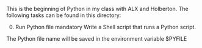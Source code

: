 This is the beginning of Python in my class with ALX and Holberton. The following tasks can be found in this directory:

0. Run Python file
mandatory
Write a Shell script that runs a Python script.

The Python file name will be saved in the environment variable $PYFILE